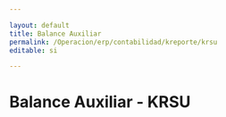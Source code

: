 ```yaml
---

layout: default
title: Balance Auxiliar
permalink: /Operacion/erp/contabilidad/kreporte/krsu
editable: si

---
```


# Balance Auxiliar - KRSU










